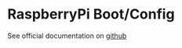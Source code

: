 # RaspberryPi Boot/Config

See official documentation on [github](https://github.com/raspberrypi/documentation/blob/master/configuration/config-txt/video.md)


